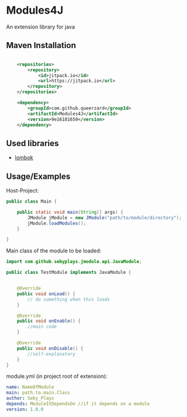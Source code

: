 
# Modules4J

An extension library for java



## Maven Installation

```xml

	<repositories>
		<repository>
		    <id>jitpack.io</id>
		    <url>https://jitpack.io</url>
		</repository>
	</repositories>

	<dependency>
	    <groupId>com.github.queerzard</groupId>
	    <artifactId>Modules4J</artifactId>
	    <version>9e16181650</version>
	</dependency>
```

## Used libraries

- [lombok](https://projectlombok.org/)

## Usage/Examples
Host-Project:
```java
public class Main {

    public static void main(String[] args) {
        JModule jModule = new JModule("path/to/module/directory");
        jModule.loadModules();
    }

}
```

Main class of the module to be loaded:
```java
import com.github.sebyplays.jmodule.api.JavaModule;

public class TestModule implements JavaModule {


    @Override
    public void onLoad() {
        // do something when this loads
    }

    @Override
    public void onEnable() {
        //main code
    }

    @Override
    public void onDisable() {
        //self-explanatory
    }
}
```

module.yml (in project root of extension):
```yml
name: NameOfModule
main: path.to.main.Class
author: Seby_Plays
depends: ModuleItDependsOn //if it depends on a module
version: 1.0.0
```
